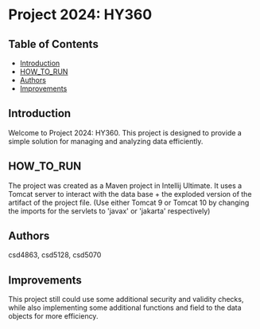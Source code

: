 # Project 2024: HY360

## Table of Contents
- [Introduction](#introduction)
- [HOW_TO_RUN](#HOW_TO_RUN)
- [Authors](#Authors)
- [Improvements](#Improvements)

## Introduction
Welcome to Project 2024: HY360. This project is designed to provide a simple solution for managing and analyzing data efficiently.

## HOW_TO_RUN
The project was created as a Maven project in Intellij Ultimate.
It uses a Tomcat server to interact with the data base + the exploded version of the artifact of the project file.
(Use either Tomcat 9 or Tomcat 10  by changing the imports for the servlets to 'javax' or 'jakarta' respectively)

## Authors
csd4863, csd5128, csd5070

## Improvements
This project still could use some additional security and validity checks, while also implementing some additional functions and field to the data objects for more efficiency.
